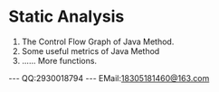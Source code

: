 # Static Analysis
1. The Control Flow Graph of Java Method.
2. Some useful metrics of Java Method
3. ...... More functions.


--- QQ:2930018794
--- EMail:18305181460@163.com